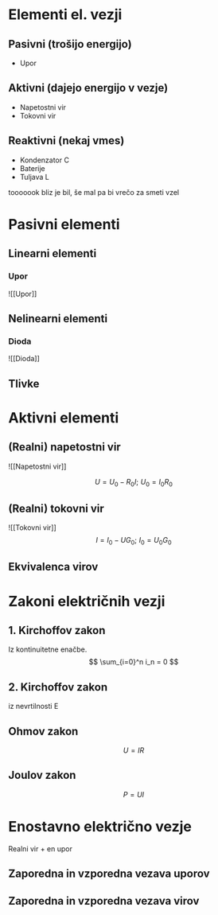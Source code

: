 # Elementi el. vezji
## Pasivni (trošijo energijo)
- Upor
## Aktivni (dajejo energijo v vezje)
- Napetostni vir
- Tokovni vir
## Reaktivni (nekaj vmes)
- Kondenzator C
- Baterije
- Tuljava L



tooooook bliz je bil, še mal pa bi vrečo za smeti vzel

# Pasivni elementi
## Linearni elementi
### Upor
![[Upor]]
## Nelinearni elementi
### Dioda
![[Dioda]]

## Tlivke

# Aktivni elementi
## (Realni) napetostni vir
![[Napetostni vir]]

$$U = U_0 - R_0I; \, \,U_0 = I_0 R_0$$

## (Realni) tokovni vir
![[Tokovni vir]]
$$I = I_0 - U G_0; \, \, I_0 = U_0 G_0$$
## Ekvivalenca virov

# Zakoni električnih vezji
## 1. Kirchoffov zakon
Iz kontinuitetne enačbe.
$$
\sum_{i=0}^n i_n = 0
$$
## 2. Kirchoffov zakon
iz nevrtilnosti E

## Ohmov zakon
$$U = I R$$
## Joulov zakon
$$P = UI$$
# Enostavno električno vezje
Realni vir + en upor


## Zaporedna in vzporedna vezava uporov

## Zaporedna in vzporedna vezava virov
